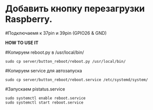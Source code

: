 # Добавить кнопку перезагрузки Raspberry. 
#Подключаемя к 37pin и 39pin (GPIO26 & GND)

**HOW TO USE IT**

#Копируем reboot.py в /usr/local/bin/

    sudo cp server/button_reboot/reboot.py /usr/local/bin/

#Копируем service для автозапуска

    sudo cp server/button_reboot/reboot.service /etc/systemd/system/

#Запускаем pistatus.service

    sudo systemctl enable reboot.service
    sudo systemctl start reboot.service
